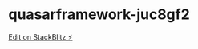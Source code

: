 # quasarframework-juc8gf2

[Edit on StackBlitz ⚡️](https://stackblitz.com/edit/quasarframework-lbm1yq)